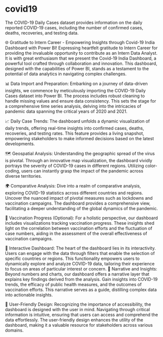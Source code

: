 # covid19
The COVID-19 Daily Cases dataset provides information on the daily reported COVID-19 cases, including the number of confirmed cases, deaths, recoveries, and testing data.

🌐 Gratitude to Intern Career - Empowering Insights through Covid-19 India Dashboard with Power BI!
Expressing heartfelt gratitude to Intern Career for providing the invaluable opportunity to contribute as an Intern Data Analyst. It is with great enthusiasm that we present the Covid-19 India Dashboard, a powerful tool crafted through collaboration and innovation. This dashboard, designed with the capabilities of Power BI, stands as a testament to the potential of data analytics in navigating complex challenges.

📊 Data Import and Preparation: Embarking on a journey of data-driven insights, we commence by meticulously importing the COVID-19 Daily Cases dataset into Power BI. The process includes robust cleaning to handle missing values and ensure data consistency. This sets the stage for a comprehensive time series analysis, delving into the intricacies of pandemic data spanning the critical years of 2020 and 2021.

📈 Daily Case Trends: The dashboard unfolds a dynamic visualization of daily trends, offering real-time insights into confirmed cases, deaths, recoveries, and testing rates. This feature provides a living snapshot, empowering stakeholders to make informed decisions based on the latest developments.

🗺️ Geospatial Analysis: Understanding the geographic spread of the virus is pivotal. Through an innovative map visualization, the dashboard vividly portrays the severity of COVID-19 cases in different regions. Utilizing color-coding, users can instantly grasp the impact of the pandemic across diverse territories.

🌍 Comparative Analysis: Dive into a realm of comparative analysis, exploring COVID-19 statistics across different countries and regions. Uncover the nuanced impact of pivotal measures such as lockdowns and vaccination campaigns. The dashboard provides a comprehensive view, facilitating a deeper understanding of the global dynamics of the pandemic.

💉 Vaccination Progress (Optional): For a holistic perspective, our dashboard includes visualizations tracking vaccination progress. These insights shed light on the correlation between vaccination efforts and the fluctuation of case numbers, aiding in the assessment of the overall effectiveness of vaccination campaigns.

🚀 Interactive Dashboard: The heart of the dashboard lies in its interactivity. Users can engage with the data through filters that enable the selection of specific countries or regions. This functionality empowers users to dynamically explore and analyze COVID-19 data, tailoring their experience to focus on areas of particular interest or concern.
📝 Narrative and Insights: Beyond numbers and charts, our dashboard offers a narrative layer that explains key findings derived from the analysis. Gain insights into COVID-19 trends, the efficacy of public health measures, and the outcomes of vaccination efforts. This narrative serves as a guide, distilling complex data into actionable insights.

🎨 User-Friendly Design: Recognizing the importance of accessibility, the dashboard is designed with the user in mind. Navigating through critical information is intuitive, ensuring that users can access and comprehend the data effortlessly. The user-friendly design enhances the utility of the dashboard, making it a valuable resource for stakeholders across various domains.
